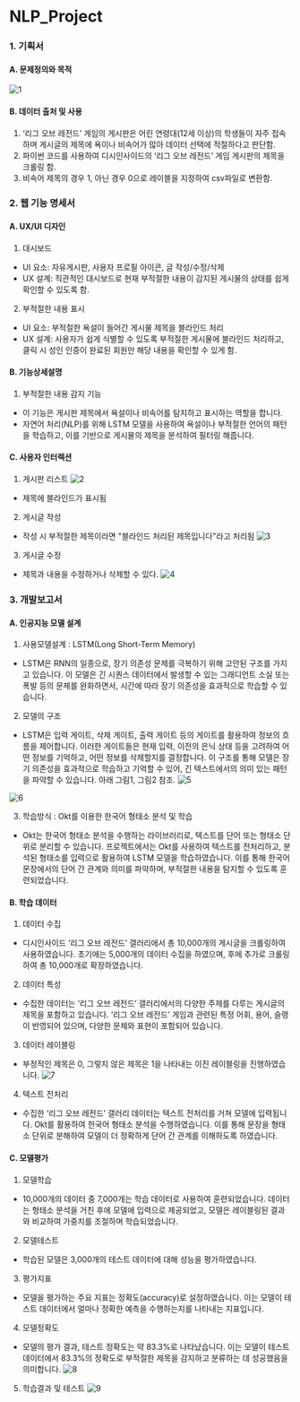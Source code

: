 # NLP_Project

### 1. 기획서
#### A. 문제정의와 목적
![1](image/1.PNG)

#### B. 데이터 출처 및 사용
1) ‘리그 오브 레전드’ 게임의 게시판은 어린 연령대(12세 이상)의 학생들이 자주 접속하며 게시글의 제목에 욕이나 비속어가 많아 데이터 선택에 적절하다고 판단함.
2) 파이썬 코드를 사용하여 디시인사이드의 ‘리그 오브 레전드’ 게임 게시판의 제목을 크롤링 함.
3) 비속어 제목의 경우 1, 아닌 경우 0으로 레이블을 지정하여 csv파일로 변환함.

### 2. 웹 기능 명세서
#### A. UX/UI 디자인
1) 대시보드
- UI 요소: 자유게시판, 사용자 프로필 아이콘, 글 작성/수정/삭제
- UX 설계: 직관적인 대시보드로 현재 부적절한 내용이 감지된 게시물의 상태를 쉽게 확인할 수 있도록 함.
2) 부적절한 내용 표시
- UI 요소: 부적절한 욕설이 들어간 게시물 제목을 블라인드 처리
- UX 설계: 사용자가 쉽게 식별할 수 있도록 부적절한 게시물에 블라인드 처리하고, 클릭 시 성인 인증이 완료된 회원만 해당 내용을 확인할 수 있게 함.

#### B. 기능상세설명
1) 부적절한 내용 감지 기능
- 이 기능은 게시판 제목에서 욕설이나 비속어를 탐지하고 표시하는 역할을 합니다.
- 자연어 처리(NLP)를 위해 LSTM 모델을 사용하여 욕설이나 부적절한 언어의 패턴을 학습하고, 이를 기반으로 게시물의 제목을 분석하여 필터링 해줍니다.

#### C. 사용자 인터렉션
1) 게시판 리스트
![2](image/2.PNG)

- 제목에 블라인드가 표시됨

2) 게시글 작성
- 작성 시 부적절한 제목이라면 "블라인드 처리된 제목입니다"라고 처리됨
![3](image/3.PNG)

3) 게시글 수정
- 제목과 내용을 수정하거나 삭제할 수 있다.
![4](image/4.PNG)

### 3. 개발보고서
#### A. 인공지능 모델 설계
1) 사용모델설계 : LSTM(Long Short-Term Memory)
- LSTM은 RNN의 일종으로, 장기 의존성 문제를 극복하기 위해 고안된 구조를 가지고 있습니다. 이 모델은 긴 시퀀스 데이터에서 발생할 수 있는 그래디언트 소실 또는 폭발 등의 문제를 완화하면서, 시간에 따라 장기 의존성을 효과적으로 학습할 수 있습니다.
2) 모델의 구조
- LSTM은 입력 게이트, 삭제 게이트, 출력 게이트 등의 게이트를 활용하여 정보의 흐름을 제어합니다. 이러한 게이트들은 현재 입력, 이전의 은닉 상태 등을 고려하여 어떤 정보를 기억하고, 어떤 정보를 삭제할지를 결정합니다. 이 구조를 통해 모델은 장기 의존성을 효과적으로 학습하고 기억할 수 있어, 긴 텍스트에서의 의미 있는 패턴을 파악할 수 있습니다. 아래 그림1, 그림2 참조.
![5](image/5.PNG)

![6](image/6.PNG)

3) 학습방식 : Okt를 이용한 한국어 형태소 분석 및 학습
- Okt는 한국어 형태소 분석을 수행하는 라이브러리로, 텍스트를 단어 또는 형태소      단위로 분리할 수 있습니다. 프로젝트에서는 Okt를 사용하여 텍스트를 전처리하고, 분석된 형태소를 입력으로 활용하여 LSTM 모델을 학습하였습니다. 이를 통해 한국어 문장에서의 단어 간 관계와 의미를 파악하며, 부적절한 내용을 탐지할 수 있도록 훈련되었습니다.

#### B. 학습 데이터
1) 데이터 수집
- 디시인사이드 ‘리그 오브 레전드’ 갤러리에서 총 10,000개의 게시글을 크롤링하여 사용하였습니다. 초기에는 5,000개의 데이터 수집을 하였으며, 후에 추가로 크롤링하여 총 10,000개로 확장하였습니다.
2) 데이터 특성
- 수집한 데이터는 ‘리그 오브 레전드’ 갤러리에서의 다양한 주제를 다루는 게시글의 제목을 포함하고 있습니다. ‘리그 오브 레전드’ 게임과 관련된 특정 어휘, 용어, 슬랭이 반영되어 있으며, 다양한 문체와 표현이 포함되어 있습니다.
3) 데이터 레이블링
- 부정적인 제목은 0, 그렇지 않은 제목은 1을 나타내는 이진 레이블링을 진행하였습니다.
![7](image/7.PNG)

4) 텍스트 전처리
- 수집한 ‘리그 오브 레전드’ 갤러리 데이터는 텍스트 전처리를 거쳐 모델에 입력됩니다. Okt를 활용하여 한국어 형태소 분석을 수행하였습니다. 이를 통해 문장을 형태소 단위로 분해하여 모델이 더 정확하게 단어 간 관계를 이해하도록 하였습니다.

#### C. 모델평가
1) 모델학습
- 10,000개의 데이터 중 7,000개는 학습 데이터로 사용하여 훈련되었습니다. 데이터는 형태소 분석을 거친 후에 모델에 입력으로 제공되었고, 모델은 레이블링된 결과와 비교하여 가중치를 조절하며 학습되었습니다.
2) 모델테스트
- 학습된 모델은 3,000개의 테스트 데이터에 대해 성능을 평가하였습니다.
3) 평가지표
- 모델을 평가하는 주요 지표는 정확도(accuracy)로 설정하였습니다. 이는 모델이 테스트 데이터에서 얼마나 정확한 예측을 수행하는지를 나타내는 지표입니다.
4) 모델정확도
- 모델의 평가 결과, 테스트 정확도는 약 83.3%로 나타났습니다. 이는 모델이 테스트 데이터에서 83.3%의 정확도로 부적절한 제목을 감지하고 분류하는 데 성공했음을 의미합니다.
![8](image/8.PNG)

5) 학습결과 및 테스트
![9](image/9.PNG)
